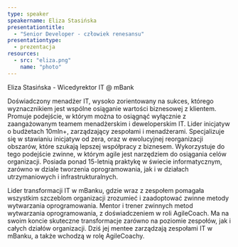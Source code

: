```yaml
---
type: speaker
speakername: Eliza Stasińska
presentationtitle: 
  - "Senior Developer - człowiek renesansu"
presentationtype: 
  - prezentacja
resources:
  - src: "eliza.png"
    name: "photo"
---
```


Eliza Stasińska - Wicedyrektor IT @ mBank

Doświadczony menadżer IT, wysoko zorientowany na sukces, którego wyznacznikiem jest wspólne osiąganie wartości biznesowej z klientem. Promuje podejście, w którym można to osiągnąć wyłącznie z zaangażowanym teamem menadżerskim i deweloperskim IT. Lider inicjatyw o budżetach 10mln+, zarządzający zespołami i menadżerami. Specjalizuje się w stawianiu inicjatyw od zera, oraz w ewolucyjnej reorganizacji obszarów, które szukają lepszej współpracy z biznesem. Wykorzystuje do tego podejście zwinne, w którym agile jest narzędziem do osiągania celów organizacji. Posiada ponad 15-letnią praktykę w świecie informatycznym, zarówno w dziale tworzenia oprogramowania, jak i w działach utrzymaniowych i infrastrukturalnych. 

Lider transformacji IT w mBanku, gdzie wraz z zespołem pomagała wszystkim szczeblom organizacji zrozumieć i zaadoptować zwinne metody wytwarzania oprogramowania. Mentor i trener zwinnych metod wytwarzania oprogramowania, z doświadczeniem w roli AgileCoach. Ma na swoim koncie skuteczne transformacje zarówno na poziomie zespołów, jak i całych działów organizacji. Dziś jej mentee zarządzają zespołami IT w mBanku, a także wchodzą w rolę AgileCoachy.

